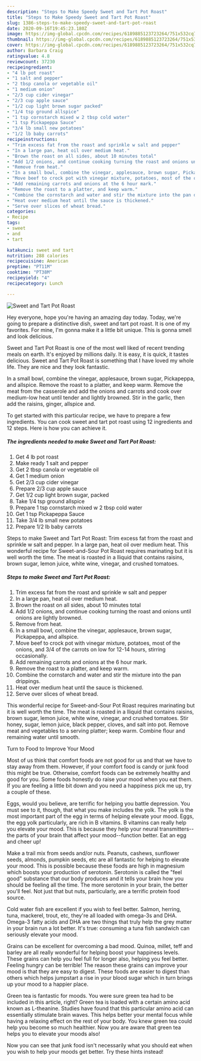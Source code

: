 ```yaml
---
description: "Steps to Make Speedy Sweet and Tart Pot Roast"
title: "Steps to Make Speedy Sweet and Tart Pot Roast"
slug: 1386-steps-to-make-speedy-sweet-and-tart-pot-roast
date: 2020-09-16T19:45:23.180Z
image: https://img-global.cpcdn.com/recipes/6189885123723264/751x532cq70/sweet-and-tart-pot-roast-recipe-main-photo.jpg
thumbnail: https://img-global.cpcdn.com/recipes/6189885123723264/751x532cq70/sweet-and-tart-pot-roast-recipe-main-photo.jpg
cover: https://img-global.cpcdn.com/recipes/6189885123723264/751x532cq70/sweet-and-tart-pot-roast-recipe-main-photo.jpg
author: Barbara Craig
ratingvalue: 4.8
reviewcount: 37230
recipeingredient:
- "4 lb pot roast"
- "1 salt and pepper"
- "2 tbsp canola or vegetable oil"
- "1 medium onion"
- "2/3 cup cider vinegar"
- "2/3 cup apple sauce"
- "1/2 cup light brown sugar packed"
- "1/4 tsp ground allspice"
- "1 tsp cornstarch mixed w 2 tbsp cold water"
- "1 tsp Pickapeppa Sauce"
- "3/4 lb small new potatoes"
- "1/2 lb baby carrots"
recipeinstructions:
- "Trim excess fat from the roast and sprinkle w salt and pepper"
- "In a large pan, heat oil over medium heat."
- "Brown the roast on all sides, about 10 minutes total"
- "Add 1/2 onions, and continue cooking turning the roast and onions until onions are lightly browned."
- "Remove from heat."
- "In a small bowl, combine the vinegar, applesauce, brown sugar, Pickapeppa, and allspice."
- "Move beef to crock pot with vinegar mixture, potatoes, most of the onions, and 3/4 of the carrots on low for 12-14 hours, stirring occasionally."
- "Add remaining carrots and onions at the 6 hour mark."
- "Remove the roast to a platter, and keep warm."
- "Combine the cornstarch and water and stir the mixture into the pan drippings."
- "Heat over medium heat until the sauce is thickened."
- "Serve over slices of wheat bread."
categories:
- Recipe
tags:
- sweet
- and
- tart

katakunci: sweet and tart 
nutrition: 288 calories
recipecuisine: American
preptime: "PT11M"
cooktime: "PT38M"
recipeyield: "4"
recipecategory: Lunch

---
```



![Sweet and Tart Pot Roast](https://img-global.cpcdn.com/recipes/6189885123723264/751x532cq70/sweet-and-tart-pot-roast-recipe-main-photo.jpg)

Hey everyone, hope you're having an amazing day today. Today, we're going to prepare a distinctive dish, sweet and tart pot roast. It is one of my favorites. For mine, I'm gonna make it a little bit unique. This is gonna smell and look delicious.

Sweet and Tart Pot Roast is one of the most well liked of recent trending meals on earth. It's enjoyed by millions daily. It is easy, it is quick, it tastes delicious. Sweet and Tart Pot Roast is something that I have loved my whole life. They are nice and they look fantastic.

In a small bowl, combine the vinegar, applesauce, brown sugar, Pickapeppa, and allspice. Remove the roast to a platter, and keep warm. Remove the meat from the casserole and add the onions and carrots and cook over medium-low heat until tender and lightly browned. Stir in the garlic, then add the raisins, ginger, allspice and.


To get started with this particular recipe, we have to prepare a few ingredients. You can cook sweet and tart pot roast using 12 ingredients and 12 steps. Here is how you can achieve it.

<!--inarticleads1-->

##### The ingredients needed to make Sweet and Tart Pot Roast:

1. Get 4 lb pot roast
1. Make ready 1 salt and pepper
1. Get 2 tbsp canola or vegetable oil
1. Get 1 medium onion
1. Get 2/3 cup cider vinegar
1. Prepare 2/3 cup apple sauce
1. Get 1/2 cup light brown sugar, packed
1. Take 1/4 tsp ground allspice
1. Prepare 1 tsp cornstarch mixed w 2 tbsp cold water
1. Get 1 tsp Pickapeppa Sauce
1. Take 3/4 lb small new potatoes
1. Prepare 1/2 lb baby carrots


Steps to make Sweet and Tart Pot Roast: Trim excess fat from the roast and sprinkle w salt and pepper. In a large pan, heat oil over medium heat. This wonderful recipe for Sweet-and-Sour Pot Roast requires marinating but it is well worth the time. The meat is roasted in a lliquid that contains raisins, brown sugar, lemon juice, white wine, vinegar, and crushed tomatoes. 

<!--inarticleads2-->

##### Steps to make Sweet and Tart Pot Roast:

1. Trim excess fat from the roast and sprinkle w salt and pepper
1. In a large pan, heat oil over medium heat.
1. Brown the roast on all sides, about 10 minutes total
1. Add 1/2 onions, and continue cooking turning the roast and onions until onions are lightly browned.
1. Remove from heat.
1. In a small bowl, combine the vinegar, applesauce, brown sugar, Pickapeppa, and allspice.
1. Move beef to crock pot with vinegar mixture, potatoes, most of the onions, and 3/4 of the carrots on low for 12-14 hours, stirring occasionally.
1. Add remaining carrots and onions at the 6 hour mark.
1. Remove the roast to a platter, and keep warm.
1. Combine the cornstarch and water and stir the mixture into the pan drippings.
1. Heat over medium heat until the sauce is thickened.
1. Serve over slices of wheat bread.


This wonderful recipe for Sweet-and-Sour Pot Roast requires marinating but it is well worth the time. The meat is roasted in a lliquid that contains raisins, brown sugar, lemon juice, white wine, vinegar, and crushed tomatoes. Stir honey, sugar, lemon juice, black pepper, cloves, and salt into pot. Remove meat and vegetables to a serving platter; keep warm. Combine flour and remaining water until smooth. 

Turn to Food to Improve Your Mood


Most of us think that comfort foods are not good for us and that we have to stay away from them. However, if your comfort food is candy or junk food this might be true. Otherwise, comfort foods can be extremely healthy and good for you. Some foods honestly do raise your mood when you eat them. If you are feeling a little bit down and you need a happiness pick me up, try a couple of these.

Eggs, would you believe, are terrific for helping you battle depression. You must see to it, though, that what you make includes the yolk. The yolk is the most important part of the egg in terms of helping elevate your mood. Eggs, the egg yolk particularly, are rich in B vitamins. B vitamins can really help you elevate your mood. This is because they help your neural transmitters--the parts of your brain that affect your mood--function better. Eat an egg and cheer up!

Make a trail mix from seeds and/or nuts. Peanuts, cashews, sunflower seeds, almonds, pumpkin seeds, etc are all fantastic for helping to elevate your mood. This is possible because these foods are high in magnesium which boosts your production of serotonin. Serotonin is called the "feel good" substance that our body produces and it tells your brain how you should be feeling all the time. The more serotonin in your brain, the better you'll feel. Not just that but nuts, particularly, are a terrific protein food source.

Cold water fish are excellent if you wish to feel better. Salmon, herring, tuna, mackerel, trout, etc, they're all loaded with omega-3s and DHA. Omega-3 fatty acids and DHA are two things that truly help the grey matter in your brain run a lot better. It's true: consuming a tuna fish sandwich can seriously elevate your mood. 

Grains can be excellent for overcoming a bad mood. Quinoa, millet, teff and barley are all really wonderful for helping boost your happiness levels. These grains can help you feel full for longer also, helping you feel better. Feeling hungry can be terrible! The reason these grains can improve your mood is that they are easy to digest. These foods are easier to digest than others which helps jumpstart a rise in your blood sugar which in turn brings up your mood to a happier place.

Green tea is fantastic for moods. You were sure green tea had to be included in this article, right? Green tea is loaded with a certain amino acid known as L-theanine. Studies have found that this particular amino acid can essentially stimulate brain waves. This helps better your mental focus while having a relaxing effect on the rest of your body. You knew green tea could help you become so much healthier. Now you are aware that green tea helps you to elevate your moods also!

Now you can see that junk food isn't necessarily what you should eat when you wish to help your moods get better. Try  these hints  instead!

